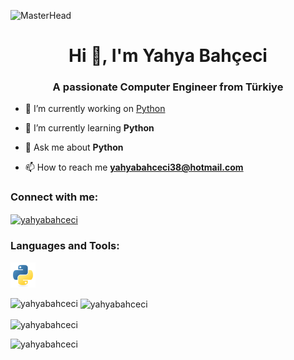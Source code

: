 
![MasterHead](https://media.licdn.com/dms/image/v2/D4D16AQHyz-ChlLbEWw/profile-displaybackgroundimage-shrink_350_1400/profile-displaybackgroundimage-shrink_350_1400/0/1736195437403?e=1759968000&v=beta&t=dDQhCtVXYnBW-vKdTN8L-YBOdjn-m5WOpyPW7Hujvaw)



<h1 align="center">Hi 👋, I'm Yahya Bahçeci</h1>
<h3 align="center">A passionate Computer Engineer from Türkiye</h3>


- 🔭 I’m currently working on [Python](https://github.com/yahyabahceci/solving-question-with-python)

- 🌱 I’m currently learning **Python**

- 💬 Ask me about **Python**

- 📫 How to reach me **yahyabahceci38@hotmail.com**

<h3 align="left">Connect with me:</h3>
<p align="left">
<a href="https://linkedin.com/in/yahyabahceci" target="blank"><img align="center" src="https://raw.githubusercontent.com/rahuldkjain/github-profile-readme-generator/master/src/images/icons/Social/linked-in-alt.svg" alt="yahyabahceci" height="30" width="40" /></a>
</p>

<h3 align="left">Languages and Tools:</h3>
<p align="left"> <a href="https://www.python.org" target="_blank" rel="noreferrer"> <img src="https://raw.githubusercontent.com/devicons/devicon/master/icons/python/python-original.svg" alt="python" width="40" height="40"/> </a> </p>

<p><img align="left" src="https://github-readme-stats.vercel.app/api/top-langs?username=yahyabahceci&show_icons=true&locale=en&layout=compact" alt="yahyabahceci" /></p>

<p>&nbsp;<img align="center" src="https://github-readme-stats.vercel.app/api?username=yahyabahceci&show_icons=true&locale=en" alt="yahyabahceci" /></p>

<p><img align="center" src="https://github-readme-streak-stats.herokuapp.com/?user=yahyabahceci&" alt="yahyabahceci" /></p>


<p align="left"> <img src="https://komarev.com/ghpvc/?username=yahyabahceci&label=Profile%20views&color=0e75b6&style=flat" alt="yahyabahceci" /> </p>

